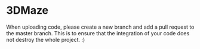 # 3DMaze
When uploading code, please create a new branch and add a pull request to the master branch. This is to ensure that the integration of your code does not destroy the whole project. :)
